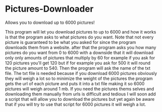 # Pictures-Downloader
Allows you to download up to 6000 pictures!

This program will let you download pictures to up to 6000 and how it works is that the program asks to what pictures do you want. Note that not every picture is guaranteed to be what you asked for since the program downloads them from a website. after that the program asks you how many pictures do you want from 0 to 6000 with a downside that it will download only only amounts of pictures that multiply by 60 for example if you ask for 120 pictures you'll get 120 but if for example you ask for 500 it will round the picture amount to 540. Then the program will ask the name of the txt file. The txt file is needed because if you download 6000 pictures obviously they will weigh a lot so to minimize the weight of the pictures the program gets the url of each picture and puts it into a txt file making it so 6000 pictures will weigh around 1 mb. If you need the pictures thems selves and downloading them manually from urls is difficult and tedious I will soon add a script that will allow you to download the pictures but yet again be aware that if you will try to use that script for 6000 pictures it will weigh a lot.
